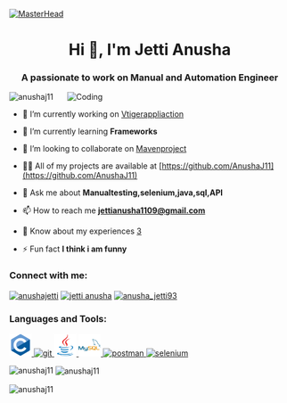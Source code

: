 [![MasterHead](https://1.bp.blogspot.com/-7A4WynwLsM...
)](https://jettianusha.io)
<h1 align="center">Hi 👋, I'm Jetti Anusha</h1>
<h3 align="center">A passionate to work on Manual and Automation Engineer</h3>
<img align="right" alt="Coding" width="400" src="https://www.shutterstock.com/image-vector/young-woman-writes-code-on-260nw-1731157933.jpg">

<p align="left"> <img src="https://komarev.com/ghpvc/?username=anushaj11&label=Profile%20views&color=0e75b6&style=flat" alt="anushaj11" /> </p>

- 🔭 I’m currently working on [Vtigerappliaction](https://github.com/AnushaJ11/Gitbashrepository.git)

- 🌱 I’m currently learning **Frameworks**

- 👯 I’m looking to collaborate on [Mavenproject](https://github.com/AnushaJ11/Selenium-framework.git)

- 👨‍💻 All of my projects are available at [https://github.com/AnushaJ11](https://github.com/AnushaJ11)

- 💬 Ask me about **Manualtesting,selenium,java,sql,API**

- 📫 How to reach me **jettianusha1109@gmail.com**

- 📄 Know about my experiences [3](3)

- ⚡ Fun fact **I think i am funny**

<h3 align="left">Connect with me:</h3>
<p align="left">
<a href="https://linkedin.com/in/anushajetti" target="blank"><img align="center" src="https://raw.githubusercontent.com/rahuldkjain/github-profile-readme-generator/master/src/images/icons/Social/linked-in-alt.svg" alt="anushajetti" height="30" width="40" /></a>
<a href="https://fb.com/jetti anusha" target="blank"><img align="center" src="https://raw.githubusercontent.com/rahuldkjain/github-profile-readme-generator/master/src/images/icons/Social/facebook.svg" alt="jetti anusha" height="30" width="40" /></a>
<a href="https://instagram.com/anusha_jetti93" target="blank"><img align="center" src="https://raw.githubusercontent.com/rahuldkjain/github-profile-readme-generator/master/src/images/icons/Social/instagram.svg" alt="anusha_jetti93" height="30" width="40" /></a>
</p>

<h3 align="left">Languages and Tools:</h3>
<p align="left"> <a href="https://www.cprogramming.com/" target="_blank" rel="noreferrer"> <img src="https://raw.githubusercontent.com/devicons/devicon/master/icons/c/c-original.svg" alt="c" width="40" height="40"/> </a> <a href="https://git-scm.com/" target="_blank" rel="noreferrer"> <img src="https://www.vectorlogo.zone/logos/git-scm/git-scm-icon.svg" alt="git" width="40" height="40"/> </a> <a href="https://www.java.com" target="_blank" rel="noreferrer"> <img src="https://raw.githubusercontent.com/devicons/devicon/master/icons/java/java-original.svg" alt="java" width="40" height="40"/> </a> <a href="https://www.mysql.com/" target="_blank" rel="noreferrer"> <img src="https://raw.githubusercontent.com/devicons/devicon/master/icons/mysql/mysql-original-wordmark.svg" alt="mysql" width="40" height="40"/> </a> <a href="https://postman.com" target="_blank" rel="noreferrer"> <img src="https://www.vectorlogo.zone/logos/getpostman/getpostman-icon.svg" alt="postman" width="40" height="40"/> </a> <a href="https://www.selenium.dev" target="_blank" rel="noreferrer"> <img src="https://raw.githubusercontent.com/detain/svg-logos/780f25886640cef088af994181646db2f6b1a3f8/svg/selenium-logo.svg" alt="selenium" width="40" height="40"/> </a> </p>

<p><img align="left" src="https://github-readme-stats.vercel.app/api/top-langs?username=anushaj11&show_icons=true&locale=en&layout=compact" alt="anushaj11" /></p>

<p>&nbsp;<img align="center" src="https://github-readme-stats.vercel.app/api?username=anushaj11&show_icons=true&locale=en" alt="anushaj11" /></p>

<p><img align="center" src="https://github-readme-streak-stats.herokuapp.com/?user=anushaj11&" alt="anushaj11" /></p>
